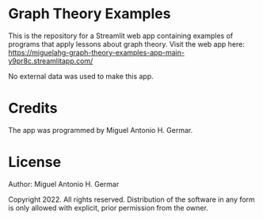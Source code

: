 # Graph Theory Examples

This is the repository for a Streamlit web app containing examples of programs that apply lessons about graph theory. Visit the web app here: https://miguelahg-graph-theory-examples-app-main-y9pr8c.streamlitapp.com/

No external data was used to make this app.

# Credits

The app was programmed by Miguel Antonio H. Germar.

# License

Author: Miguel Antonio H. Germar

Copyright 2022. All rights reserved. Distribution of the software in any form is only allowed with explicit, prior permission from the owner.